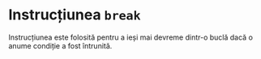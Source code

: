 # Instrucțiunea `break`

Instrucțiunea este folosită pentru a ieși mai devreme dintr-o buclă dacă o anume condiție a fost întrunită.
